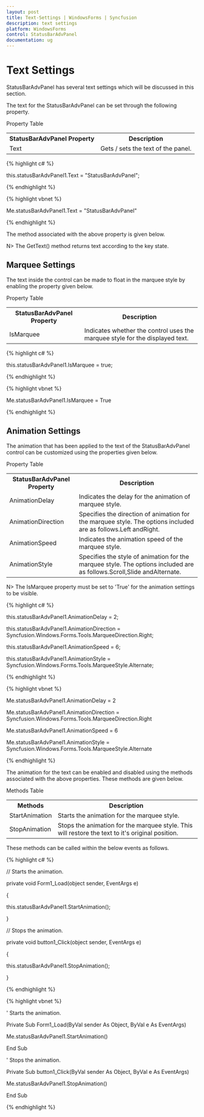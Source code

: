 ```yaml
---
layout: post
title: Text-Settings | WindowsForms | Syncfusion
description: text settings
platform: WindowsForms
control: StatusBarAdvPanel
documentation: ug
---
```


# Text Settings

StatusBarAdvPanel has several text settings which will be discussed in this section.

The text for the StatusBarAdvPanel can be set through the following property.

Property Table

<table>
<tr>
<th>
StatusBarAdvPanel Property</th><th>
Description</th></tr>
<tr>
<td>
Text</td><td>
Gets / sets the text of the panel.</td></tr>
</table>


{% highlight c# %}



this.statusBarAdvPanel1.Text = "StatusBarAdvPanel";

{% endhighlight %}

{% highlight vbnet %}



Me.statusBarAdvPanel1.Text = "StatusBarAdvPanel"

{% endhighlight %}

The method associated with the above property is given below.

N> The GetText() method returns text according to the key state.

## Marquee Settings

The text inside the control can be made to float in the marquee style by enabling the property given below.

Property Table

<table>
<tr>
<th>
StatusBarAdvPanel Property</th><th>
Description</th></tr>
<tr>
<td>
IsMarquee</td><td>
Indicates whether the control uses the marquee style for the displayed text.</td></tr>
</table>


{% highlight c# %}



this.statusBarAdvPanel1.IsMarquee = true;

{% endhighlight %}

{% highlight vbnet %}



Me.statusBarAdvPanel1.IsMarquee = True

{% endhighlight %}

## Animation Settings

The animation that has been applied to the text of the StatusBarAdvPanel control can be customized using the properties given below.

Property Table

<table>
<tr>
<th>
StatusBarAdvPanel Property</th><th>
Description</th></tr>
<tr>
<td>
AnimationDelay</td><td>
Indicates the delay for the animation of marquee style.</td></tr>
<tr>
<td>
AnimationDirection</td><td>
Specifies the direction of animation for the marquee style. The options included are as follows.Left andRight.</td></tr>
<tr>
<td>
AnimationSpeed</td><td>
Indicates the animation speed of the marquee style.</td></tr>
<tr>
<td>
AnimationStyle</td><td>
Specifies the style of animation for the marquee style. The options included are as follows.Scroll,Slide andAlternate.</td></tr>
</table>

N> The IsMarquee property must be set to 'True' for the animation settings to be visible.

{% highlight c# %}



this.statusBarAdvPanel1.AnimationDelay = 2;

this.statusBarAdvPanel1.AnimationDirection = Syncfusion.Windows.Forms.Tools.MarqueeDirection.Right;

this.statusBarAdvPanel1.AnimationSpeed = 6;

this.statusBarAdvPanel1.AnimationStyle = Syncfusion.Windows.Forms.Tools.MarqueeStyle.Alternate;

{% endhighlight %}

{% highlight vbnet %}



Me.statusBarAdvPanel1.AnimationDelay = 2

Me.statusBarAdvPanel1.AnimationDirection = Syncfusion.Windows.Forms.Tools.MarqueeDirection.Right

Me.statusBarAdvPanel1.AnimationSpeed = 6

Me.statusBarAdvPanel1.AnimationStyle = Syncfusion.Windows.Forms.Tools.MarqueeStyle.Alternate

{% endhighlight %}

The animation for the text can be enabled and disabled using the methods associated with the above properties. These methods are given below.

Methods Table

<table>
<tr>
<th>
Methods</th><th>
Description</th></tr>
<tr>
<td>
StartAnimation</td><td>
Starts the animation for the marquee style.</td></tr>
<tr>
<td>
StopAnimation</td><td>
Stops the animation for the marquee style. This will restore the text to it's original position.</td></tr>
</table>


These methods can be called within the below events as follows.

{% highlight c# %}



// Starts the animation.

private void Form1_Load(object sender, EventArgs e)

{

this.statusBarAdvPanel1.StartAnimation();

}



// Stops the animation.

private void button1_Click(object sender, EventArgs e)

{

this.statusBarAdvPanel1.StopAnimation();

}

{% endhighlight %}

{% highlight vbnet %}



' Starts the animation.

Private Sub Form1_Load(ByVal sender As Object, ByVal e As EventArgs)

Me.statusBarAdvPanel1.StartAnimation()

End Sub



' Stops the animation.

Private Sub button1_Click(ByVal sender As Object, ByVal e As EventArgs)

Me.statusBarAdvPanel1.StopAnimation()

End Sub

{% endhighlight %}

